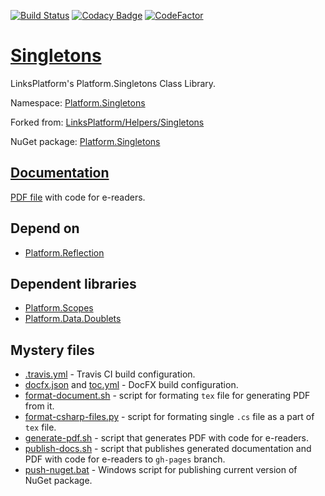 [![Build Status](https://travis-ci.com/linksplatform/Singletons.svg?branch=master)](https://travis-ci.com/linksplatform/Singletons)
[![Codacy Badge](https://api.codacy.com/project/badge/Grade/6a98025fb9fa4a049ea1276d727dca9d)](https://www.codacy.com/app/drakonard/Singletons?utm_source=github.com&amp;utm_medium=referral&amp;utm_content=linksplatform/Singletons&amp;utm_campaign=Badge_Grade)
[![CodeFactor](https://www.codefactor.io/repository/github/linksplatform/Singletons/badge)](https://www.codefactor.io/repository/github/linksplatform/Singletons)

# [Singletons](https://github.com/linksplatform/Singletons)

LinksPlatform's Platform.Singletons Class Library.

Namespace: [Platform.Singletons](https://linksplatform.github.io/Singletons/api/Platform.Singletons.html)

Forked from: [LinksPlatform/Helpers/Singletons](https://github.com/linksplatform/Helpers/tree/e27f7586f8015cad596b6aa3c2df2ac2a3dadb60/Singletons)

NuGet package: [Platform.Singletons](https://www.nuget.org/packages/Platform.Singletons)

## [Documentation](https://linksplatform.github.io/Singletons)
[PDF file](https://linksplatform.github.io/Singletons/Platform.Singletons.pdf) with code for e-readers.

## Depend on
* [Platform.Reflection](https://github.com/linksplatform/Reflection)

## Dependent libraries
* [Platform.Scopes](https://github.com/linksplatform/Scopes)
* [Platform.Data.Doublets](https://github.com/linksplatform/Data.Doublets)

## Mystery files
* [.travis.yml](https://github.com/linksplatform/Singletons/blob/master/.travis.yml) - Travis CI build configuration.
* [docfx.json](https://github.com/linksplatform/Singletons/blob/master/docfx.json) and [toc.yml](https://github.com/linksplatform/Singletons/blob/master/toc.yml) - DocFX build configuration.
* [format-document.sh](https://github.com/linksplatform/Singletons/blob/master/format-document.sh) - script for formating `tex` file for generating PDF from it.
* [format-csharp-files.py](https://github.com/linksplatform/Singletons/blob/master/format-csharp-files.py) - script for formating single `.cs` file as a part of `tex` file.
* [generate-pdf.sh](https://github.com/linksplatform/Singletons/blob/master/generate-pdf.sh) - script that generates PDF with code for e-readers.
* [publish-docs.sh](https://github.com/linksplatform/Singletons/blob/master/publish-docs.sh) - script that publishes generated documentation and PDF with code for e-readers to `gh-pages` branch.
* [push-nuget.bat](https://github.com/linksplatform/Singletons/blob/master/push-nuget.bat) - Windows script for publishing current version of NuGet package.
